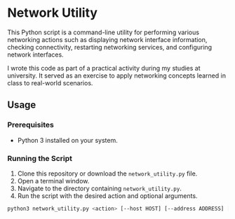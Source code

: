 # Network Utility

This Python script is a command-line utility for performing various networking actions such as displaying network interface information, checking connectivity, restarting networking services, and configuring network interfaces.

I wrote this code as part of a practical activity during my studies at university. It served as an exercise to apply networking concepts learned in class to real-world scenarios.

## Usage

### Prerequisites

- Python 3 installed on your system.

### Running the Script

1. Clone this repository or download the `network_utility.py` file.
2. Open a terminal window.
3. Navigate to the directory containing `network_utility.py`.
4. Run the script with the desired action and optional arguments.

```bash
python3 network_utility.py <action> [--host HOST] [--address ADDRESS] [--netmask NETMASK] [--interface INTERFACE]


